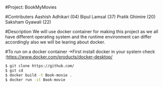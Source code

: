 #Project: BookMyMovies

#Contributers
Aashish Adhikari (04)
Bipul Lamsal (37)
Pratik Ghimire (20)
Saksham Gyawali (22)


#Description
We will use  docker container for making this project as we all  have different operating system and the runtime environment can differ accordingly also we will be learing about docker. 

#To run on a docker container
->First install docker in your system check :https://www.docker.com/products/docker-desktop/
```bash
$ git clone https://github.com/
$ git cd 
$ docker build -t Book-movie .
$ docker run -it Book-movie
